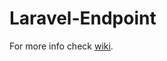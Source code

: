 # Laravel-Endpoint

For more info check [wiki](https://github.com/TheRealHuzy/Laravel-Endpoint/wiki).
